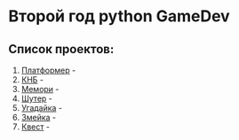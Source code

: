 # Второй год python GameDev

## Список проектов:
1. [Платформер](https://github.com/IT-Compot/Python-methodologies/tree/main/first-stage/Platformer) -
2. [КНБ]() -
3. [Мемори]() -
4. [Шутер]() -
5. [Угадайка](https://github.com/IT-Compot/Python-methodologies/tree/main/first-stage/quiz) -
6. [Змейка]() -
7. [Квест](https://github.com/IT-Compot/Python-methodologies/tree/main/first-stage/Quest) -

